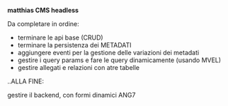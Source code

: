 **matthias CMS headless**

Da completare in ordine:
- terminare le api base (CRUD)
- terminare la persistenza dei METADATI
- aggiungere eventi per la gestione delle variazioni dei metadati
- gestire i query params e fare le query dinamicamente (usando MVEL)
- gestire allegati e relazioni con atre tabelle 

..ALLA FINE: 

gestire il backend, con formi dinamici ANG7
